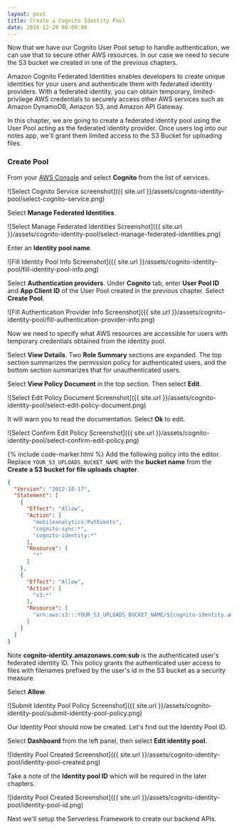 ```yaml
---
layout: post
title: Create a Cognito Identity Pool
date: 2016-12-29 00:00:00
---
```


Now that we have our Cognito User Pool setup to handle authentication, we can use that to secure other AWS resources. In our case we need to secure the S3 bucket we created in one of the previous chapters.

Amazon Cognito Federated Identities enables developers to create unique identities for your users and authenticate them with federated identity providers. With a federated identity, you can obtain temporary, limited-privilege AWS credentials to securely access other AWS services such as Amazon DynamoDB, Amazon S3, and Amazon API Gateway.

In this chapter, we are going to create a federated identity pool using the User Pool acting as the federated identity provider. Once users log into our notes app, we'll grant them limited access to the S3 Bucket for uploading files.

### Create Pool

From your [AWS Console](https://console.aws.amazon.com) and select **Cognito** from the list of services.

![Select Cognito Service screenshot]({{ site.url }}/assets/cognito-identity-pool/select-cognito-service.png)

Select **Manage Federated Identities**.

![Select Manage Federated Identities Screenshot]({{ site.url }}/assets/cognito-identity-pool/select-manage-federated-identities.png)

Enter an **Identity pool name**.

![Fill Identity Pool Info Screenshot]({{ site.url }}/assets/cognito-identity-pool/fill-identity-pool-info.png)

Select **Authentication providers**. Under **Cognito** tab, enter **User Pool ID** and **App Client ID** of the User Pool created in the previous chapter. Select **Create Pool**.

![Fill Authentication Provider Info Screenshot]({{ site.url }}/assets/cognito-identity-pool/fill-authentication-provider-info.png)

Now we need to specify what AWS resources are accessible for users with temporary credentials obtained from the identity pool.

Select **View Details**. Two **Role Summary** sections are expanded. The top section summarizes the permission policy for authenticated users, and the bottom section summarizes that for unauthenticated users.

Select **View Policy Document** in the top section. Then select **Edit**.

![Select Edit Policy Document Screenshot]({{ site.url }}/assets/cognito-identity-pool/select-edit-policy-document.png)

It will warn you to read the documentation. Select **Ok** to edit.

![Select Confirm Edit Policy Screenshot]({{ site.url }}/assets/cognito-identity-pool/select-confirm-edit-policy.png)

{% include code-marker.html %} Add the following policy into the editor. Replace `YOUR_S3_UPLOADS_BUCKET_NAME` with the **bucket name** from the **Create a S3 bucket for file uploads chapter**.

``` json
{
  "Version": "2012-10-17",
  "Statement": [
    {
      "Effect": "Allow",
      "Action": [
        "mobileanalytics:PutEvents",
        "cognito-sync:*",
        "cognito-identity:*"
      ],
      "Resource": [
        "*"
      ]
    },
    {
      "Effect": "Allow",
      "Action": [
        "s3:*"
      ],
      "Resource": [
        "arn:aws:s3:::YOUR_S3_UPLOADS_BUCKET_NAME/${cognito-identity.amazonaws.com:sub}*"
      ]
    }
  ]
}
```

Note **cognito-identity.amazonaws.com:sub** is the authenticated user's federated identity ID. This policy grants the authenticated user access to files with filenames prefixed by the user's id in the S3 bucket as a security measure.

Select **Allow**.

![Submit Identity Pool Policy Screenshot]({{ site.url }}/assets/cognito-identity-pool/submit-identity-pool-policy.png)

Our Identity Pool should now be created. Let's find out the Identity Pool ID.

Select **Dashboard** from the left panel, then select **Edit identity pool**.

![Identity Pool Created Screenshot]({{ site.url }}/assets/cognito-identity-pool/identity-pool-created.png)

Take a note of the **Identity pool ID** which will be required in the later chapters.

![Identity Pool Created Screenshot]({{ site.url }}/assets/cognito-identity-pool/identity-pool-id.png)

Next we'll setup the Serverless Framework to create our backend APIs.
